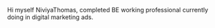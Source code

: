 Hi myself NiviyaThomas, completed BE working professional currently doing in digital marketing ads.
